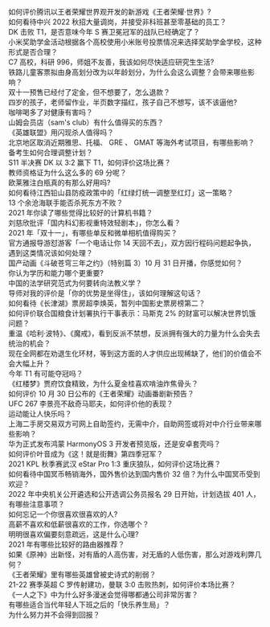 如何评价腾讯以王者荣耀世界观开发的新游戏《王者荣耀·世界》?  
如何看待中兴 2022 秋招大量调岗，并接受非科班甚至零基础的员工？  
DK 击败 T1，是否意味今年 S 赛卫冕冠军的战队已经确定了？  
小米奖助学金活动根据各个高校使用小米账号投票情况来选择奖助学金学校，这种形式是否合理？  
C7 高校，科研 996，师姐不友善，我该如何尽快适应研究生生活?  
铁路儿童客票拟由身高划分改为以年龄划分，为什么会这么调整？会带来哪些影响？  
双十一预售已经付了定金，但不想要了，怎么退款？  
四岁的孩子，老师留作业，半页数字描红，孩子自己不想写，该不该逼他?  
咖啡喝多了对健康有害吗？  
山姆会员店（sam's club）有什么值得买的东西？  
《英雄联盟》用闪现杀人值得吗？  
北京地区取消近期雅思、托福、 GRE 、 GMAT 等海外考试项目，有哪些影响？备考生如何合理调整计划？  
S11 半决赛 DK 以 3:2 赢下 T1，如何评价这场比赛？  
教师资格证为什么这么多的 69 分呢？  
欧莱雅注白瓶真的有那么好用吗?  
如何看待江西铅山县防疫政策中的「红绿灯统一调整至红灯」这一策略？  
13 个余沧海联手能否杀死东方不败？  
2021 年你读了哪些觉得比较好的计算机书籍？  
刘慈欣批评「国内科幻影视重特效轻剧本」，你怎么看？  
2021 年「双十一」，有哪些单反和微单相机值得购买？  
官方通报导游怼游客「一个电话让你 14 天回不去」，双方因行程码问题起争执，遇到这类情况该如何处理？  
国产动画《斗破苍穹三年之约》（特别篇 3）10 月 31 日开播，你感觉如何？  
你认为学历和能力哪个更重要?  
中国的法学研究范式为何要转向法教义学？  
导师对我的评价是「你的优势是坐得住」，该如何理解这句话？  
如何看待《长津湖》票房超李焕英，暂列中国影史票房榜第二？  
如何评价联合国粮食计划署执行干事表示：马斯克 2% 的财富可以解决世界饥饿问题？  
重温《哈利·波特》、《魔戒》，看到反派不禁想，反派拥有强大的力量为什么会失去统治的机会？  
现在全网都在劝退生化环材，等到这方面的人才供应出现稀缺了，他们的价值会不会大幅上升？  
今年 T1 有可能夺冠吗？  
《红楼梦》贾府饮食精致，为什么夏金桂喜欢啃油炸焦骨头？  
如何评价 10 月 30 日公布的《王者荣耀》动画番剧新预告？  
UFC 267 李景亮不敌奇马耶夫，如何评价他的表现？  
运动能让人快乐吗？  
上海二手房交易双方可网上自助签约，无需中介，自助网签或将对中介行业带来哪些影响？  
华为正式发布鸿蒙 HarmonyOS 3 开发者预览版，还是安卓套壳吗？  
如何评价叶音成为《这！就是街舞》第四季冠军？  
2021 KPL 秋季赛武汉 eStar Pro 1:3 重庆狼队，如何评价这场比赛？  
如何看待中国冥币畅销海外，国外售价达到国内售价 32 倍？为什么中国冥币受到欢迎？  
2022 年中央机关公开遴选和公开选调公务员报名 29 日开始，计划选拔 401 人，有哪些注意事项？  
如何忘记一个你很喜欢很喜欢的人?  
高薪不喜欢和低薪很喜欢的工作，你选哪个？  
明明很喜欢偏要刻意疏远，这是什么心理?  
2021 年有哪些比较好的路由器推荐？  
如果《原神》出新怪，对有盾的人高伤害，对无盾的人低伤害，那么对游戏利弊几何？  
《王者荣耀》里有哪些英雄曾被史诗式的削弱？  
21-22 赛季英超 C 罗传射建功，曼联 3:0 击败热刺，如何评价本场比赛？  
《一人之下》中为什么好多漫迷会觉得哪都通公司非常厉害？  
有哪些适合当代年轻人下班之后的「快乐养生局」？  
为什么努力并不会得到回报？  
